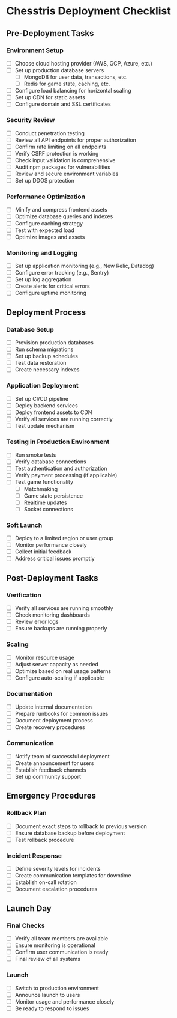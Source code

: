 # Chesstris Deployment Checklist

## Pre-Deployment Tasks

### Environment Setup
- [ ] Choose cloud hosting provider (AWS, GCP, Azure, etc.)
- [ ] Set up production database servers
  - [ ] MongoDB for user data, transactions, etc.
  - [ ] Redis for game state, caching, etc.
- [ ] Configure load balancing for horizontal scaling
- [ ] Set up CDN for static assets
- [ ] Configure domain and SSL certificates

### Security Review
- [ ] Conduct penetration testing
- [ ] Review all API endpoints for proper authorization
- [ ] Confirm rate limiting on all endpoints
- [ ] Verify CSRF protection is working
- [ ] Check input validation is comprehensive
- [ ] Audit npm packages for vulnerabilities
- [ ] Review and secure environment variables
- [ ] Set up DDOS protection

### Performance Optimization
- [ ] Minify and compress frontend assets
- [ ] Optimize database queries and indexes
- [ ] Configure caching strategy
- [ ] Test with expected load
- [ ] Optimize images and assets

### Monitoring and Logging
- [ ] Set up application monitoring (e.g., New Relic, Datadog)
- [ ] Configure error tracking (e.g., Sentry)
- [ ] Set up log aggregation
- [ ] Create alerts for critical errors
- [ ] Configure uptime monitoring

## Deployment Process

### Database Setup
- [ ] Provision production databases
- [ ] Run schema migrations
- [ ] Set up backup schedules
- [ ] Test data restoration
- [ ] Create necessary indexes

### Application Deployment
- [ ] Set up CI/CD pipeline
- [ ] Deploy backend services
- [ ] Deploy frontend assets to CDN
- [ ] Verify all services are running correctly
- [ ] Test update mechanism

### Testing in Production Environment
- [ ] Run smoke tests
- [ ] Verify database connections
- [ ] Test authentication and authorization
- [ ] Verify payment processing (if applicable)
- [ ] Test game functionality
  - [ ] Matchmaking
  - [ ] Game state persistence
  - [ ] Realtime updates
  - [ ] Socket connections

### Soft Launch
- [ ] Deploy to a limited region or user group
- [ ] Monitor performance closely
- [ ] Collect initial feedback
- [ ] Address critical issues promptly

## Post-Deployment Tasks

### Verification
- [ ] Verify all services are running smoothly
- [ ] Check monitoring dashboards
- [ ] Review error logs
- [ ] Ensure backups are running properly

### Scaling
- [ ] Monitor resource usage
- [ ] Adjust server capacity as needed
- [ ] Optimize based on real usage patterns
- [ ] Configure auto-scaling if applicable

### Documentation
- [ ] Update internal documentation
- [ ] Prepare runbooks for common issues
- [ ] Document deployment process
- [ ] Create recovery procedures

### Communication
- [ ] Notify team of successful deployment
- [ ] Create announcement for users
- [ ] Establish feedback channels
- [ ] Set up community support

## Emergency Procedures

### Rollback Plan
- [ ] Document exact steps to rollback to previous version
- [ ] Ensure database backup before deployment
- [ ] Test rollback procedure

### Incident Response
- [ ] Define severity levels for incidents
- [ ] Create communication templates for downtime
- [ ] Establish on-call rotation
- [ ] Document escalation procedures

## Launch Day

### Final Checks
- [ ] Verify all team members are available
- [ ] Ensure monitoring is operational
- [ ] Confirm user communication is ready
- [ ] Final review of all systems

### Launch
- [ ] Switch to production environment
- [ ] Announce launch to users
- [ ] Monitor usage and performance closely
- [ ] Be ready to respond to issues 